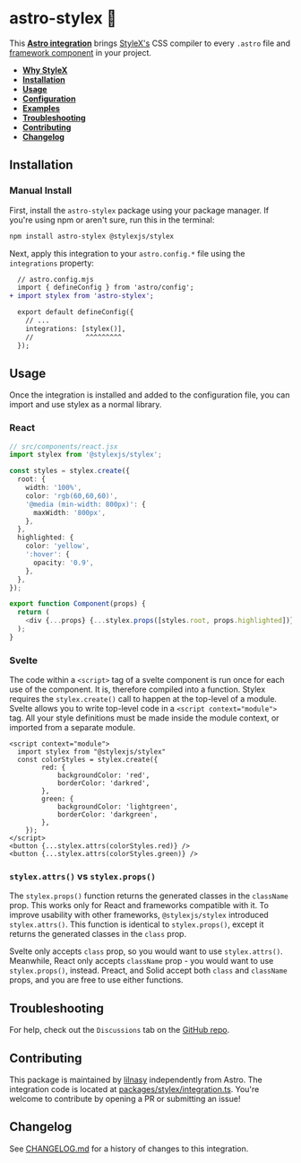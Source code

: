 # astro-stylex 🎄

This **[Astro integration][astro-integration]** brings [StyleX's](https://stylexjs.com/docs/learn/) CSS compiler to every `.astro` file and [framework component](https://docs.astro.build/en/core-concepts/framework-components/) in your project.

- <strong>[Why StyleX](https://stylexjs.com/docs/learn/#ideal-use-cases)</strong>
- <strong>[Installation](#installation)</strong>
- <strong>[Usage](#usage)</strong>
- <strong>[Configuration](#configuration)</strong>
- <strong>[Examples](#examples)</strong>
- <strong>[Troubleshooting](#troubleshooting)</strong>
- <strong>[Contributing](#contributing)</strong>
- <strong>[Changelog](#changelog)</strong>

## Installation

### Manual Install

First, install the `astro-stylex` package using your package manager. If you're using npm or aren't sure, run this in the terminal:

```sh
npm install astro-stylex @stylexjs/stylex
```

Next, apply this integration to your `astro.config.*` file using the `integrations` property:

```diff lang="js" "stylex()"
  // astro.config.mjs
  import { defineConfig } from 'astro/config';
+ import stylex from 'astro-stylex';

  export default defineConfig({
    // ...
    integrations: [stylex()],
    //             ^^^^^^^^^
  });
```

## Usage

Once the integration is installed and added to the configuration file, you can import and use stylex as a normal library.

### React

```ts
// src/components/react.jsx
import stylex from '@stylexjs/stylex';

const styles = stylex.create({
  root: {
    width: '100%',
    color: 'rgb(60,60,60)',
    '@media (min-width: 800px)': {
      maxWidth: '800px',
    },
  },
  highlighted: {
    color: 'yellow',
    ':hover': {
      opacity: '0.9',
    },
  },
});

export function Component(props) {
  return (
    <div {...props} {...stylex.props([styles.root, props.highlighted])} />
  );
}
```

### Svelte

The code within a `<script>` tag of a svelte component is run once for each use of the component. It is, therefore compiled into a function. Stylex requires the `stylex.create()` call to happen at the top-level of a module. Svelte allows you to write top-level code in a `<script context="module">` tag. All your style definitions must be made inside the module context, or imported from a separate module.

```svelte
<script context="module">
  import stylex from "@stylexjs/stylex"
  const colorStyles = stylex.create({
        red: {
            backgroundColor: 'red',
            borderColor: 'darkred',
        },
        green: {
            backgroundColor: 'lightgreen',
            borderColor: 'darkgreen',
        },
    });
</script>
<button {...stylex.attrs(colorStyles.red)} />
<button {...stylex.attrs(colorStyles.green)} />
```

### `stylex.attrs()` vs `stylex.props()`

The `stylex.props()` function returns the generated classes in the `className` prop. This works only for React and frameworks compatible with it. To improve usability with other frameworks, `@stylexjs/stylex` introduced `stylex.attrs()`. This function is identical to `stylex.props()`, except it returns the generated classes in the `class` prop.

Svelte only accepts `class` prop, so you would want to use `stylex.attrs()`. Meanwhile, React only accepts `className` prop - you would want to use `stylex.props()`, instead. Preact, and Solid accept both `class` and `className` props, and you are free to use either functions.


## Troubleshooting

For help, check out the `Discussions` tab on the [GitHub repo](https://github.com/lilnasy/gratelets/discussions).

## Contributing

This package is maintained by [lilnasy](https://github.com/lilnasy) independently from Astro. The integration code is located at [packages/stylex/integration.ts](https://github.com/lilnasy/gratelets/blob/main/packages/stylex/integration.ts). You're welcome to contribute by opening a PR or submitting an issue!

## Changelog

See [CHANGELOG.md](https://github.com/lilnasy/gratelets/blob/main/packages/stylex/CHANGELOG.md) for a history of changes to this integration.

[astro-integration]: https://docs.astro.build/en/guides/integrations-guide/
